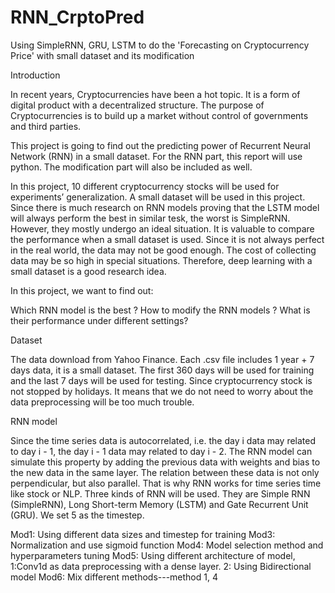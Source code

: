 # RNN_CrptoPred
Using SimpleRNN, GRU, LSTM to do the 'Forecasting on Cryptocurrency Price' with small dataset and its modification


Introduction

In recent years, Cryptocurrencies have been a hot topic. It is a form of digital product with a decentralized structure. The purpose of Cryptocurrencies is to build up a market without control of governments and third parties.

This project is going to find out the predicting power of Recurrent Neural Network (RNN) in a small dataset. For the RNN part, this report will use python. The modification part will also be included as well. 

In this project, 10 different cryptocurrency stocks will be used for experiments’ generalization. A small dataset will be used in this project. Since there is much research on RNN models proving that the LSTM model will always perform the best in similar tesk, the worst is SimpleRNN. However, they mostly undergo an ideal situation. It is valuable to compare the performance when a small dataset is used. Since it is not always perfect in the real world, the data may not be good enough. The cost of collecting data may be so high in special situations. Therefore, deep learning with a small dataset is a good research idea.

In this project, we want to find out:

Which RNN model is the best ?
How to modify the RNN models ?
What is their performance under different settings?


Dataset

The data download from Yahoo Finance. Each .csv file includes 1 year + 7 days data, it is a small dataset. The first 360 days will be used for training and the last 7 days will be used for testing. Since cryptocurrency stock is not stopped by holidays. It means that we do not need to worry about the data preprocessing will be too much trouble.


RNN model

Since the time series data is autocorrelated, i.e. the day i data may related to day i - 1, the day i - 1 data may related to day i - 2. The RNN model can simulate this property by adding the previous data with weights and bias to the new data in the same layer. The relation between these data is not only perpendicular, but also parallel. That is why RNN works for time series time like stock or NLP. Three kinds of RNN will be used. They are Simple RNN (SimpleRNN), Long Short-term Memory (LSTM) and Gate Recurrent Unit (GRU). We set 5 as the timestep.


Mod1: Using different data sizes and timestep for training
Mod3: Normalization and use sigmoid function
Mod4: Model selection method and hyperparameters tuning
Mod5: Using different architecture of model, 
1:Conv1d as data preprocessing with a dense layer. 
2: Using Bidirectional model
Mod6: Mix different methods---method 1, 4

